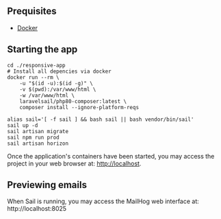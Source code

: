 ## Prequisites
* [Docker](https://docs.docker.com/engine/install/ubuntu/)

## Starting the app
```
cd ./responsive-app
# Install all depencies via docker
docker run --rm \
    -u "$(id -u):$(id -g)" \
    -v $(pwd):/var/www/html \
    -w /var/www/html \
    laravelsail/php80-composer:latest \
    composer install --ignore-platform-reqs

alias sail='[ -f sail ] && bash sail || bash vendor/bin/sail'
sail up -d
sail artisan migrate
sail npm run prod
sail artisan horizon
```

Once the application's containers have been started, you may access the project in your web browser at: [http://localhost](http://localhost).

## Previewing emails
When Sail is running, you may access the MailHog web interface at: http://localhost:8025